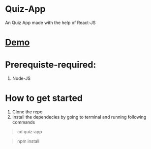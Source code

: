 # Quiz-App
An Quiz App made with the help of React-JS

# [Demo](https://ephemeral-starlight-de1b13.netlify.app/)

# Prerequiste-required:
1. Node-JS

# How to get started 
1. Clone the repo 
2. Install the dependecies by going to terminal and running following commands
>cd quiz-app

>npm install
